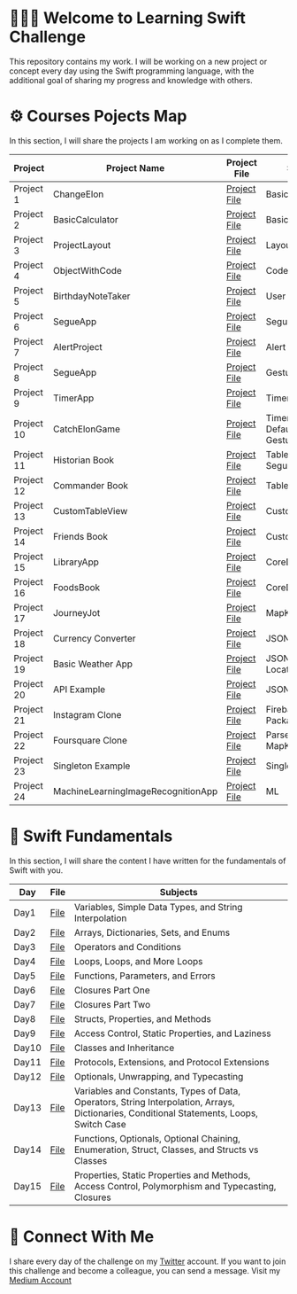 <!--
# Current Challenge 1/100 - 29.09.2023
-->
# 👨🏻‍💻 Welcome to Learning Swift Challenge 

This repository contains my work. I will be working on a new project or concept every day using the Swift programming language, with the additional goal of sharing my progress and knowledge with others.

# ⚙️ Courses Pojects Map 
In this section, I will share the projects I am working on as I complete them.

| Project   | Project Name       | Project File                                                                                                      | Subjects     |  
|:----------|--------------------|-----------------------------------------------------------------------------------------------------------|--------------|
| Project 1 | ChangeElon         | [Project File](https://github.com/ahmettunahanbekdas/LearningSwift/tree/main/Project%201-%20Calculator)          | Basic Skills |
| Project 2 | BasicCalculator    | [Project File](https://github.com/ahmettunahanbekdas/LearningSwift/tree/main/Atıl%20Samancıoğlu%20%7C%20iOS%20Swift%20Mobil%20Uygulama%20Geliştirme%20%7C%20Udemy/Project%201-%20Calculator)          | Basic Skills |
| Project 3 | ProjectLayout      | [Project File](https://github.com/ahmettunahanbekdas/LearningSwift/blob/main/Introduction%20to%20Swift/Day3(operators%20and%20conditions).md)       | Layout       |
| Project 4 | ObjectWithCode     | [Project File](https://github.com/ahmettunahanbekdas/LearningSwift/tree/main/Atıl%20Samancıoğlu%20%7C%20iOS%20Swift%20Mobil%20Uygulama%20Geliştirme%20%7C%20Udemy/Project%204-%20ObjectWithCode)      | Code Design  |
| Project 5 | BirthdayNoteTaker  | [Project File](https://github.com/ahmettunahanbekdas/LearningSwift/tree/main/Atıl%20Samancıoğlu%20%7C%20iOS%20Swift%20Mobil%20Uygulama%20Geliştirme%20%7C%20Udemy/Project%205-%20BirthdayNoteTaker)   | User Defaults|
| Project 6 | SegueApp           | [Project File](https://github.com/ahmettunahanbekdas/LearningSwift/tree/main/Atıl%20Samancıoğlu%20%7C%20iOS%20Swift%20Mobil%20Uygulama%20Geliştirme%20%7C%20Udemy/Project%206-%20SegueApp)            | Segue        |
| Project 7 | AlertProject       | [Project File](https://github.com/ahmettunahanbekdas/LearningSwift/tree/main/Atıl%20Samancıoğlu%20%7C%20iOS%20Swift%20Mobil%20Uygulama%20Geliştirme%20%7C%20Udemy/Project%207-%20AlertProject)        | Alert        |
| Project 8 | SegueApp           | [Project File](https://github.com/ahmettunahanbekdas/LearningSwift/tree/main/Atıl%20Samancıoğlu%20%7C%20iOS%20Swift%20Mobil%20Uygulama%20Geliştirme%20%7C%20Udemy/Project%208-%20GestureRecognizerApp)| GestureRecognizer|
| Project 9 | TimerApp           | [Project File](https://github.com/ahmettunahanbekdas/LearningSwift/tree/main/Atıl%20Samancıoğlu%20%7C%20iOS%20Swift%20Mobil%20Uygulama%20Geliştirme%20%7C%20Udemy/Project%209-%20Timer%20Project)     | Timer |
| Project 10 | CatchElonGame     | [Project File](https://github.com/ahmettunahanbekdas/LearningSwift/tree/main/Atıl%20Samancıoğlu%20%7C%20iOS%20Swift%20Mobil%20Uygulama%20Geliştirme%20%7C%20Udemy/Project%2010-%20CatchElon)          | Timer, User Defaults, Alert, GestureRecognizer|
| Project 11 | Historian Book           | [Project File](https://github.com/ahmettunahanbekdas/LearningSwift/tree/main/Atıl%20Samancıoğlu%20%7C%20iOS%20Swift%20Mobil%20Uygulama%20Geliştirme%20%7C%20Udemy/Project%2011-%20HistorianBook%20)| TableView, Alert, Segue|
| Project 12 | Commander Book    | [Project File](https://github.com/ahmettunahanbekdas/LearningSwift/tree/main/Atıl%20Samancıoğlu%20%7C%20iOS%20Swift%20Mobil%20Uygulama%20Geliştirme%20%7C%20Udemy/Project%2012-%20CommanderBook)| TableView|
| Project 13 | CustomTableView         | [Project File](https://github.com/ahmettunahanbekdas/LearningSwift/tree/main/Atıl%20Samancıoğlu%20%7C%20iOS%20Swift%20Mobil%20Uygulama%20Geliştirme%20%7C%20Udemy/Project%2013-%20CustomTableView)| CustomTableView |
| Project 14 | Friends Book           | [Project File](https://github.com/ahmettunahanbekdas/LearningSwift/tree/main/Atıl%20Samancıoğlu%20%7C%20iOS%20Swift%20Mobil%20Uygulama%20Geliştirme%20%7C%20Udemy/Project%2014-%20FriendsBook)| CustomTableView |
| Project 15 | LibraryApp          | [Project File](https://github.com/ahmettunahanbekdas/LearningSwift/tree/main/Atıl%20Samancıoğlu%20%7C%20iOS%20Swift%20Mobil%20Uygulama%20Geliştirme%20%7C%20Udemy/Project%2015-%20LibraryApp)| CoreData |
| Project 16 | FoodsBook        | [Project File](https://github.com/ahmettunahanbekdas/LearningSwift/tree/main/Atıl%20Samancıoğlu%20%7C%20iOS%20Swift%20Mobil%20Uygulama%20Geliştirme%20%7C%20Udemy/Project%2016-%20FoodsBook)| CoreData |
| Project 17 | JourneyJot        | [Project File](https://github.com/ahmettunahanbekdas/LearningSwift/tree/main/Atıl%20Samancıoğlu%20%7C%20iOS%20Swift%20Mobil%20Uygulama%20Geliştirme%20%7C%20Udemy/Project%2017-%20JourneyJot)| MapKit, CoreData |
| Project 18 | Currency Converter  | [Project File](https://github.com/ahmettunahanbekdas/LearningSwift/tree/main/Atıl%20Samancıoğlu%20%7C%20iOS%20Swift%20Mobil%20Uygulama%20Geliştirme%20%7C%20Udemy/Project%2018-%20CurrencyConverter)| JSON, API 
| Project 19 | Basic Weather App  | [Project File](https://github.com/ahmettunahanbekdas/LearningSwift/tree/main/Atıl%20Samancıoğlu%20%7C%20iOS%20Swift%20Mobil%20Uygulama%20Geliştirme%20%7C%20Udemy/Project%2019-%20BasicWeatherApp)| JSON, API, Location|
| Project 20 | API Example  | [Project File](https://github.com/ahmettunahanbekdas/LearningSwift/tree/main/Atıl%20Samancıoğlu%20%7C%20iOS%20Swift%20Mobil%20Uygulama%20Geliştirme%20%7C%20Udemy/Project%2020-%20APIexample)| JSON, API|
| Project 21 | Instagram Clone  | [Project File](https://github.com/ahmettunahanbekdas/LearningSwift/tree/main/Atıl%20Samancıoğlu%20%7C%20iOS%20Swift%20Mobil%20Uygulama%20Geliştirme%20%7C%20Udemy/Project%2021-%20BasicInstagramClone)| Firebase,Swift Package Manager|
| Project 22 | Foursquare Clone | [Project File](https://github.com/ahmettunahanbekdas/LearningSwift/tree/main/Atıl%20Samancıoğlu%20%7C%20iOS%20Swift%20Mobil%20Uygulama%20Geliştirme%20%7C%20Udemy/Project%2022-%20FoursquareClone)| Parse, Navigation, MapKit|
| Project 23 | Singleton Example | [Project File](https://github.com/ahmettunahanbekdas/LearningSwift/tree/main/Atıl%20Samancıoğlu%20%7C%20iOS%20Swift%20Mobil%20Uygulama%20Geliştirme%20%7C%20Udemy/Project%2023-%20SingletonExample)| Singleton|
| Project 24 | MachineLearningImageRecognitionApp | [Project File](https://github.com/ahmettunahanbekdas/LearningSwift/tree/main/Project%2024-%20MachineLearningImageRecognitionApp)| ML|





# 📖 Swift Fundamentals
In this section, I will share the content I have written for the fundamentals of Swift with you.

| Day | File | Subjects |
| --- | ---- | -------- |
| Day1 | [File](https://github.com/ahmettunahanbekdas/LearningSwift/blob/main/Introduction%20to%20Swift/Day2(%20arrays%2C%20dictionaries%2C%20sets%2C%20and%20enums).md) | Variables, Simple Data Types, and String Interpolation|
| Day2 | [File](https://github.com/ahmettunahanbekdas/LearningSwift/blob/main/Introduction%20to%20Swift/Day2(%20arrays%2C%20dictionaries%2C%20sets%2C%20and%20enums).md) | Arrays, Dictionaries, Sets, and Enums |
| Day3 | [File](https://github.com/ahmettunahanbekdas/LearningSwift/blob/main/Introduction%20to%20Swift/Day3(operators%20and%20conditions).md) | Operators and Conditions |
| Day4 | [File](https://github.com/ahmettunahanbekdas/LearningSwift/blob/main/Introduction%20to%20Swift/Day4(loops).md) | Loops, Loops, and More Loops |
| Day5 | [File](https://github.com/ahmettunahanbekdas/LearningSwift/blob/main/Introduction%20to%20Swift/Day5(functions%2C%20parameters%2C%20and%20errors).md) | Functions, Parameters, and Errors |
| Day6 | [File](https://github.com/ahmettunahanbekdas/LearningSwift/blob/main/Introduction%20to%20Swift/Day6(closures%20part%20one).md) | Closures Part One |
| Day7 | [File](https://github.com/ahmettunahanbekdas/LearningSwift/blob/main/Introduction%20to%20Swift/Day7(closures%20part%20two).md) | Closures Part Two |
| Day8 | [File](https://github.com/ahmettunahanbekdas/LearningSwift/blob/main/Introduction%20to%20Swift/Day8(struct%20part%20one).md) | Structs, Properties, and Methods |
| Day9 | [File](https://github.com/ahmettunahanbekdas/LearningSwift/blob/main/Introduction%20to%20Swift/Day9(structs%20part%20two%20).md) | Access Control, Static Properties, and Laziness |
| Day10| [File](https://github.com/ahmettunahanbekdas/LearningSwift/blob/main/Introduction%20to%20Swift/Day9(structs%20part%20two%20).md) | Classes and Inheritance |
| Day11| [File](https://github.com/ahmettunahanbekdas/LearningSwift/blob/main/Introduction%20to%20Swift/Day11(protocols%2C%20extensions%2C%20and%20protocol%20extensions).md) | Protocols, Extensions, and Protocol Extensions |
| Day12| [File](https://github.com/ahmettunahanbekdas/LearningSwift/blob/main/Introduction%20to%20Swift/Day12(optionals%2C%20unwrapping%2C%20and%20typecasting).md) | Optionals, Unwrapping, and Typecasting |
| Day13| [File](https://github.com/ahmettunahanbekdas/LearningSwift/blob/main/Introduction%20to%20Swift/Day13(Summary1).md) | Variables and Constants, Types of Data, Operators, String Interpolation, Arrays, Dictionaries, Conditional Statements, Loops, Switch Case |
| Day14| [File](https://github.com/ahmettunahanbekdas/LearningSwift/blob/main/Introduction%20to%20Swift/Day14(Summary2).md) | Functions, Optionals, Optional Chaining, Enumeration, Struct, Classes, and Structs vs Classes |
| Day15| [File](https://github.com/ahmettunahanbekdas/LearningSwift/blob/main/Introduction%20to%20Swift/Day15(Summary3).md) | Properties, Static Properties and Methods, Access Control, Polymorphism and Typecasting, Closures |



# 🫡 Connect With Me
I share every day of the challenge on my [Twitter](https://twitter.com/tunahanbekdass) account. If you want to join this challenge and become a colleague, you can send a message.
Visit my [Medium Account](https://medium.com/@tunahanbekdas) 
